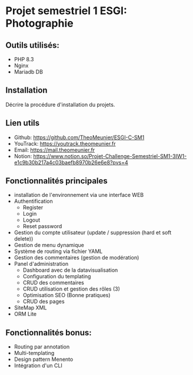# Projet semestriel 1 ESGI: Photographie

## Outils utilisés:

- PHP 8.3
- Nginx
- Mariadb DB 

## Installation 

Décrire la procédure d'installation du projets.

## Lien utils
- Github: https://github.com/TheoMeunier/ESGI-C-SM1
- YouTrack: https://youtrack.theomeunier.fr
- Email: https://mail.theomeunier.fr
- Notion: https://www.notion.so/Projet-Challenge-Semestriel-SM1-3IW1-e1c9b30b217a4c03baefb8970b26e6e8?pvs=4

## Fonctionnalités principales

- installation de l'environnement via une interface WEB
- Authentification
  - Register
  - Login
  - Logout
  - Reset password
- Gestion du compte utilisateur (update / suppression (hard et soft delete))
- Gestion de menu dynamique
- Système de routing via fichier YAML
- Gestion des commentaires (gestion de modération)
- Panel d'administration 
  - Dashboard avec de la datavisualisation
  - Configuration du templating
  - CRUD des commentaires
  - CRUD utilisation et gestion des rôles (3)
  - Optimisation SEO (Bonne pratiques)
  - CRUD des pages
- SiteMap XML
- ORM Lite

## Fonctionnalités bonus:

- Routing par annotation 
- Multi-templating
- Design pattern Menento
- Intégration d'un CLI